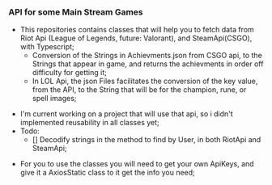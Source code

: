 ### API for some Main Stream Games

  * This repositories contains classes that will help you to fetch data from Riot Api (League of Legends, future: Valorant), and SteamApi(CSGO), with Typescript;
    * Conversion of the Strings in Achievments.json from CSGO api, to the Strings that appear in game, and returns the achievments in order off difficulty for getting it;
    * In LOL Api, the json Files facilitates the conversion of the key value, from the API, to the String that will be for the champion, rune, or spell images;

  - I'm current working on a project that will use that api, so i didn't implemented reusability in all classes yet;
  - Todo:
    - [] Decodify strings in the method to find by User, in both RiotApi and SteamApi;

  * For you to use the classes you will need to get your own ApiKeys, and give it a AxiosStatic class to it get the info you need;
